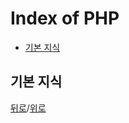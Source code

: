 # Index of PHP


* [기본 지식](#기본-지식)


## 기본 지식


[뒤로](https://github.com/LeeMooho/TIL)/[위로](#Index-of-PHP)